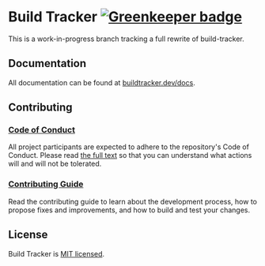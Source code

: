 # Build Tracker [![Greenkeeper badge](https://badges.greenkeeper.io/paularmstrong/build-tracker.svg)](https://greenkeeper.io/)

This is a work-in-progress branch tracking a full rewrite of build-tracker.

## Documentation

All documentation can be found at [buildtracker.dev/docs](https://buildtracker.dev/docs).

## Contributing

### [Code of Conduct](https://github.com/paularmstrong/build-tracker/blob/next/CODE_OF_CONDUCT.md)

All project participants are expected to adhere to the repository's Code of Conduct. Please read [the full text](https://github.com/paularmstrong/build-tracker/blob/next/CODE_OF_CONDUCT.md) so that you can understand what actions will and will not be tolerated.

### [Contributing Guide](https://build-tracker.dev/docs/contributing)

Read the contributing guide to learn about the development process, how to propose fixes and improvements, and how to build and test your changes.

## License

Build Tracker is [MIT licensed](https://github.com/paularmstrong/build-tracker/blob/next/LICENSE).
